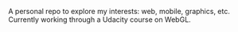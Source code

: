 A personal repo to explore my interests: web, mobile, graphics, etc.  Currently working through a Udacity course on WebGL.
